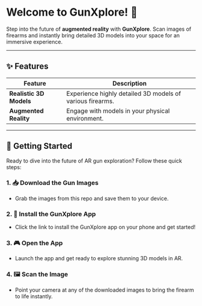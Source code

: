 # Welcome to GunXplore! 🔫

Step into the future of **augmented reality** with **GunXplore**. Scan images of firearms and instantly bring detailed 3D models into your space for an immersive experience.

---

## ✨ **Features**

| **Feature**             | **Description**                                                        |
| ----------------------- | ---------------------------------------------------------------------- |
| **Realistic 3D Models** | Experience highly detailed 3D models of various firearms.              |
| **Augmented Reality**   | Engage with models in your physical environment.                       |

---

## 🚀 **Getting Started**

Ready to dive into the future of AR gun exploration? Follow these quick steps:

### **1. 📥 Download the Gun Images**

* Grab the images from this repo and save them to your device.

### **2. 📲 Install the GunXplore App**

* Click the link to install the GunXplore app on your phone and get started!

### **3. 🎮 Open the App**

* Launch the app and get ready to explore stunning 3D models in AR.

### **4. 🖼️ Scan the Image**

* Point your camera at any of the downloaded images to bring the firearm to life instantly.
